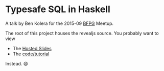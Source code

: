 # Typesafe SQL in Haskell

A talk by Ben Kolera for the 2015-09 [BFPG](http://bfpg.org) Meetup.

The root of this project houses the revealjs source. You probably want to view

  - The [Hosted Slides](http://opaleye.benkolera.com)
  - The [code/tutorial](code/)

Instead. :smile:
